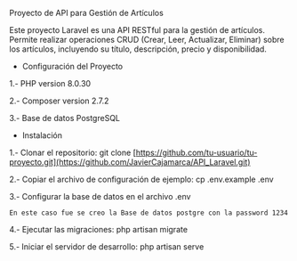 Proyecto de API para Gestión de Artículos

Este proyecto Laravel es una API RESTful para la gestión de artículos. Permite realizar operaciones CRUD (Crear, Leer, Actualizar, Eliminar) sobre los artículos, incluyendo su título, descripción, precio y disponibilidad.

- Configuración del Proyecto

1.- PHP version 8.0.30

2.- Composer version 2.7.2

3.- Base de datos PostgreSQL

- Instalación
  
1.- Clonar el repositorio: git clone [https://github.com/tu-usuario/tu-proyecto.git](https://github.com/JavierCajamarca/API_Laravel.git)

2.- Copiar el archivo de configuración de ejemplo: cp .env.example .env

3.- Configurar la base de datos en el archivo .env

    En este caso fue se creo la Base de datos postgre con la password 1234

4.- Ejecutar las migraciones: php artisan migrate

5.- Iniciar el servidor de desarrollo: php artisan serve

